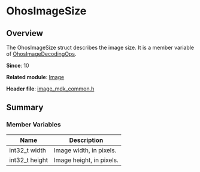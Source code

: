 # OhosImageSize

## Overview

The OhosImageSize struct describes the image size. It is a member variable of [OhosImageDecodingOps](capi-image-ohosimagedecodingops.md).

**Since**: 10

**Related module**: [Image](capi-image.md)

**Header file**: [image_mdk_common.h](capi-image-mdk-common-h.md)

## Summary

### Member Variables

| Name| Description|
| -- | -- |
| int32_t width | Image width, in pixels.|
| int32_t height | Image height, in pixels.|
